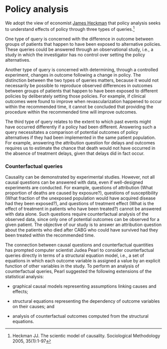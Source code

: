 # Policy analysis

We adopt the view of economist [James Heckman][1] that policy analysis
seeks to understand effects of policy through three types of queries.[^2]

[1]: <http://heckman.uchicago.edu>

[^2]: Heckman JJ. The scientic model of causality. Sociological Methodology 2005, 35(1):1-97

One type of query is concerned with the difference in outcome between
groups of patients that happen to have been exposed to alternative
policies. These queries could be answered through an observational
study, i.e., a study in which the investigator has no control over
setting the policy alternatives.

Another type of query is concerned with determining, through a
controlled experiment, changes in outcome following a change in policy.
The distinction between the two types of queries matters, because it
would not necessarily be possible to reproduce observed differences in
outcomes between groups of patients that happen to have been exposed to
different policies by deliberately setting those policies. For example,
if clinical outcomes were found to improve when revascularization
happened to occur within the recommended time, it cannot be concluded
that providing the procedure within the recommended time will improve
outcomes.

The third type of query relates to the extent to which past events might
have occurred differently if a policy had been different. Answering such
a query necessitates a comparison of potential outcomes of policy
alternatives if they had been implemented in the same patient
population. For example, answering the attribution question for delays
and outcomes requires us to estimate the chance that death would not
have occurred in the absence of treatment delays, given that delays did
in fact occur.

### Counterfactual queries

Causality can be demonstrated by experimental studies. However, not all
causal questions can be answered with data, even if well-designed
experiments are conducted. For example, questions of attribution (What
proportion of deaths are caused by exposure?), questions of
susceptibility (What fraction of the unexposed population would have
acquired disease had they been exposed?), and questions of treatment
effect (What is the effect of treatment in patients who have been
treated?) cannot be answered with data alone. Such questions require
counterfactual analysis of the observed data, since only one of
potential outcomes can be observed for a given patient. The objective of
our study is to answer an attribution question about the patients who
died after CABG who could have survived had they been treated within the
recommended time.

The connection between causal questions and counterfactual quantities
has prompted computer scientist Judea Pearl to consider counterfactual
queries directly in terms of a structural equation model, i.e., a set of
equations in which each outcome variable is assigned a value by an
explicit function of other variables in the study. To perform an
analysis of counterfactual queries, Pearl suggested the following
extensions of the statistical analysis:

-   graphical causal models representing assumptions linking causes and
    effects;

-   structural equations representing the dependency of outcome
    variables on their causes; and

-   analysis of counterfactual outcomes computed from the structural
    equations.

  
